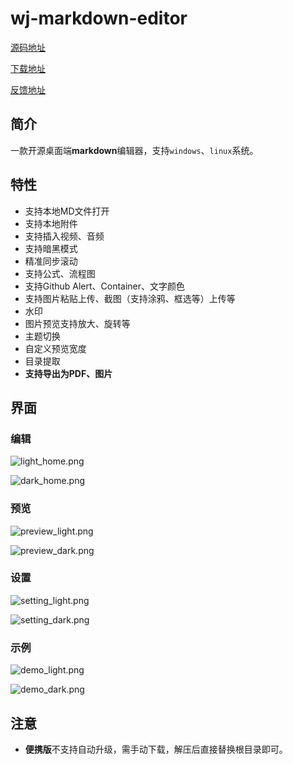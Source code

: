 # wj-markdown-editor

[源码地址](https://github.com/nlbwqmz/wj-markdown-editor)

[下载地址](https://github.com/nlbwqmz/wj-markdown-editor/releases)

[反馈地址](https://github.com/nlbwqmz/wj-markdown-editor/issues)

## 简介

一款开源桌面端**markdown**编辑器，支持`windows`、`linux`系统。

## 特性

- 支持本地MD文件打开
- 支持本地附件
- 支持插入视频、音频
- 支持暗黑模式
- 精准同步滚动
- 支持公式、流程图
- 支持Github Alert、Container、文字颜色
- 支持图片粘贴上传、截图（支持涂鸦、框选等）上传等
- 水印
- 图片预览支持放大、旋转等
- 主题切换
- 自定义预览宽度
- 目录提取
- **支持导出为PDF、图片**

## 界面

### 编辑

![light_home.png](<https://cdn.jsdelivr.net/gh/nlbwqmz/static-resource@main/imagelight_home_p_fbiT.png>)

![dark_home.png](<https://cdn.jsdelivr.net/gh/nlbwqmz/static-resource@main/imagedark_home_F5yOu4.png>)

### 预览

![preview_light.png](<https://cdn.jsdelivr.net/gh/nlbwqmz/static-resource@main/imagepreview_light_dr6YJF.png>)

![preview_dark.png](<https://cdn.jsdelivr.net/gh/nlbwqmz/static-resource@main/imagepreview_dark_sg7gLg.png>)

### 设置

![setting_light.png](<https://cdn.jsdelivr.net/gh/nlbwqmz/static-resource@main/imagesetting_light_HvFPeg.png>)

![setting_dark.png](<https://cdn.jsdelivr.net/gh/nlbwqmz/static-resource@main/imagesetting_dark_iOVisC.png>)

### 示例

![demo_light.png](<https://cdn.jsdelivr.net/gh/nlbwqmz/static-resource@main/imagedemo_light_MG_RpR.png>)

![demo_dark.png](<https://cdn.jsdelivr.net/gh/nlbwqmz/static-resource@main/imagedemo_dark_pyswx9.png>)

## 注意
- **便携版**不支持自动升级，需手动下载，解压后直接替换根目录即可。
